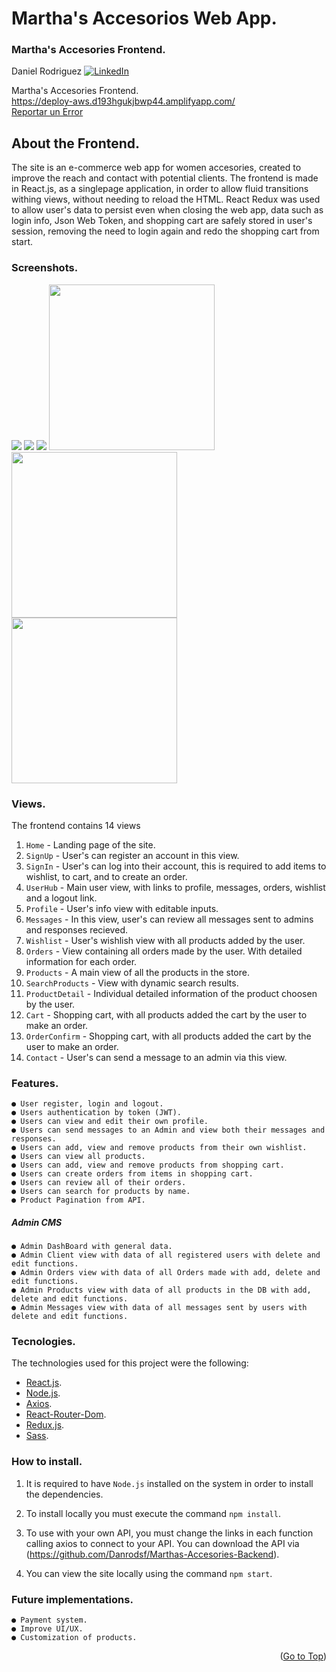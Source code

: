 # Martha's Accesorios Web App.

<div id="top"></div>

  <h3>Martha's Accesories Frontend.</h3>

Daniel Rodriguez
[![LinkedIn][linkedin-shield]][linkedin-url]

  <p>
    Martha's Accesories Frontend.
    <br />
    <a href="https://deploy-aws.d193hgukjbwp44.amplifyapp.com/">https://deploy-aws.d193hgukjbwp44.amplifyapp.com/</a>
    <br />
    <a href="https://github.com/Danrodsf/Marthas-Accesories-Frontend/issues">Reportar un Error</a>
  </p>
</div>

## About the Frontend.

The site is an e-commerce web app for women accesories, created to improve the reach and contact with potential clients.
The frontend is made in React.js, as a singlepage application, in order to allow fluid transitions withing views, without needing to reload the HTML. React Redux was used to allow user's data to persist even when closing the web app, data such as login info, Json Web Token, and shopping cart are safely stored in user's session, removing the need to login again and redo the shopping cart from start.

### Screenshots.

<img src="src/img/screens/1.png"/>
<img src="src/img/screens/2.png">
<img src="src/img/screens/3.png">
<img src="src/img/screens/4.png" style="display: inline-block" width=265px>
<img src="src/img/screens/5.png" style="display: inline-block" width=265px>
<img src="src/img/screens/6.png" style="display: inline-block" width=265px>

### Views.

The frontend contains 14 views

1. `Home` - Landing page of the site.
2. `SignUp` - User's can register an account in this view.
3. `SignIn` - User's can log into their account, this is required to add items to wishlist, to cart, and to create an order.
4. `UserHub` - Main user view, with links to profile, messages, orders, wishlist and a logout link.
5. `Profile` - User's info view with editable inputs.
6. `Messages` - In this view, user's can review all messages sent to admins and responses recieved.
7. `Wishlist` - User's wishlish view with all products added by the user.
8. `Orders` - View containing all orders made by the user. With detailed information for each order.
9. `Products` - A main view of all the products in the store.
10. `SearchProducts` - View with dynamic search results.
11. `ProductDetail` - Individual detailed information of the product choosen by the user.
12. `Cart` - Shopping cart, with all products added the cart by the user to make an order.
13. `OrderConfirm` - Shopping cart, with all products added the cart by the user to make an order.
14. `Contact` - User's can send a message to an admin via this view.

### Features.

```
● User register, login and logout.
● Users authentication by token (JWT).
● Users can view and edit their own profile.
● Users can send messages to an Admin and view both their messages and responses.
● Users can add, view and remove products from their own wishlist.
● Users can view all products.
● Users can add, view and remove products from shopping cart.
● Users can create orders from items in shopping cart.
● Users can review all of their orders.
● Users can search for products by name.
● Product Pagination from API.

```

##### Admin CMS

```
● Admin DashBoard with general data.
● Admin Client view with data of all registered users with delete and edit functions.
● Admin Orders view with data of all Orders made with add, delete and edit functions.
● Admin Products view with data of all products in the DB with add, delete and edit functions.
● Admin Messages view with data of all messages sent by users with delete and edit functions.
```

### Tecnologies.

The technologies used for this project were the following:

- [React.js](https://es.reactjs.org/).
- [Node.js](https://nodejs.org/).
- [Axios](https://axios-http.com/).
- [React-Router-Dom](https://reactrouter.com/).
- [Redux.js](https://redux.js.org/).
- [Sass](https://sass-lang.com/).

### How to install.

1. It is required to have `Node.js` installed on the system in order to install the dependencies.

2. To install locally you must execute the command `npm install`.

3. To use with your own API, you must change the links in each function calling axios to connect to your API. You can download the API via (https://github.com/Danrodsf/Marthas-Accesories-Backend).

4. You can view the site locally using the command `npm start`.

[linkedin-shield]: https://img.shields.io/badge/-LinkedIn-black.svg?style=for-the-badge&logo=linkedin&colorB=555
[linkedin-url]: https://www.linkedin.com/in/danielrodriguezserafin/

### Future implementations.

```
● Payment system.
● Improve UI/UX.
● Customization of products.

```

<p align="right">(<a href="#top">Go to Top</a>)</p>
